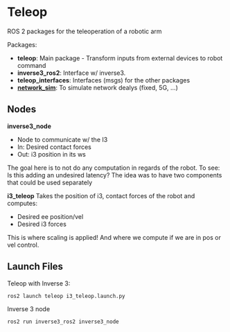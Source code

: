# Teleop
ROS 2 packages for the teleoperation of a robotic arm

Packages:
- **teleop**: Main package - Transform inputs from external devices to robot command
- **inverse3_ros2**: Interface w/ inverse3.
- **teleop_interfaces**: Interfaces (msgs) for the other packages
- **[network_sim](network_sim/README.md)**: To simulate network dealys (fixed, 5G, ...)


## Nodes
**inverse3_node**
- Node to communicate w/ the I3
- In: Desired contact forces
- Out: i3 position in its ws

The goal here is to not do any computation in regards of the robot. 
To see: Is this adding an undesired latency?
The idea was to have two components that could be used separately

**i3_teleop**
Takes the position of i3, contact forces of the robot and computes:
- Desired ee position/vel
- Desired i3 forces

This is where scaling is applied! And where we compute if we are in pos or vel control.

## Launch Files
Teleop with Inverse 3:
```
ros2 launch teleop i3_teleop.launch.py
```

Inverse 3 node
```
ros2 run inverse3_ros2 inverse3_node
```